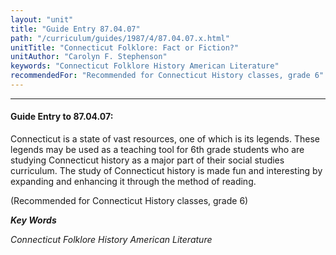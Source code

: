 ```yaml
---
layout: "unit"
title: "Guide Entry 87.04.07"
path: "/curriculum/guides/1987/4/87.04.07.x.html"
unitTitle: "Connecticut Folklore: Fact or Fiction?"
unitAuthor: "Carolyn F. Stephenson"
keywords: "Connecticut Folklore History American Literature"
recommendedFor: "Recommended for Connecticut History classes, grade 6"
---
```

<body>
<hr/>
<h4>
Guide Entry to 87.04.07:
</h4>
Connecticut is a state of vast resources, one of which is its legends. These legends may be used as a teaching tool for 6th grade students who are studying Connecticut history as a major part of their social studies curriculum. The study of Connecticut history is made fun and interesting by expanding and enhancing it through the method of reading.
<p>
(Recommended for Connecticut History classes, grade 6)
</p>
<p>
<b>
<i>
Key Words
</i>
</b>
<br/>
</p>
<p>
<i>
Connecticut Folklore History American Literature
</i>
</p>
</body>